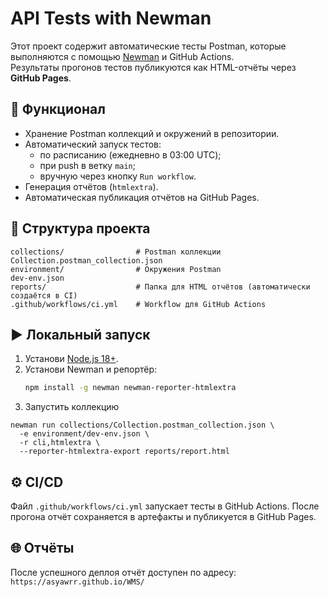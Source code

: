 # API Tests with Newman

Этот проект содержит автоматические тесты Postman, которые выполняются с помощью [Newman](https://github.com/postmanlabs/newman) и GitHub Actions.  
Результаты прогонов тестов публикуются как HTML-отчёты через **GitHub Pages**.

## 🚀 Функционал
- Хранение Postman коллекций и окружений в репозитории.
- Автоматический запуск тестов:
  - по расписанию (ежедневно в 03:00 UTC);
  - при push в ветку `main`;
  - вручную через кнопку `Run workflow`.
- Генерация отчётов (`htmlextra`).
- Автоматическая публикация отчётов на GitHub Pages.

## 📂 Структура проекта
```
collections/                # Postman коллекции
Collection.postman_collection.json
environment/                # Окружения Postman
dev-env.json
reports/                    # Папка для HTML отчётов (автоматически создаётся в CI)
.github/workflows/ci.yml    # Workflow для GitHub Actions
```

## ▶️ Локальный запуск
1. Установи [Node.js 18+](https://nodejs.org/).
2. Установи Newman и репортёр:
   ```bash
   npm install -g newman newman-reporter-htmlextra
3. Запустить коллекцию

```
newman run collections/Collection.postman_collection.json \
  -e environment/dev-env.json \
  -r cli,htmlextra \
  --reporter-htmlextra-export reports/report.html
```

## ⚙️ CI/CD

Файл `.github/workflows/ci.yml` запускает тесты в GitHub Actions.
После прогона отчёт сохраняется в артефакты и публикуется в GitHub Pages.

## 🌐 Отчёты

После успешного деплоя отчёт доступен по адресу: `https://asyawrr.github.io/WMS/`
